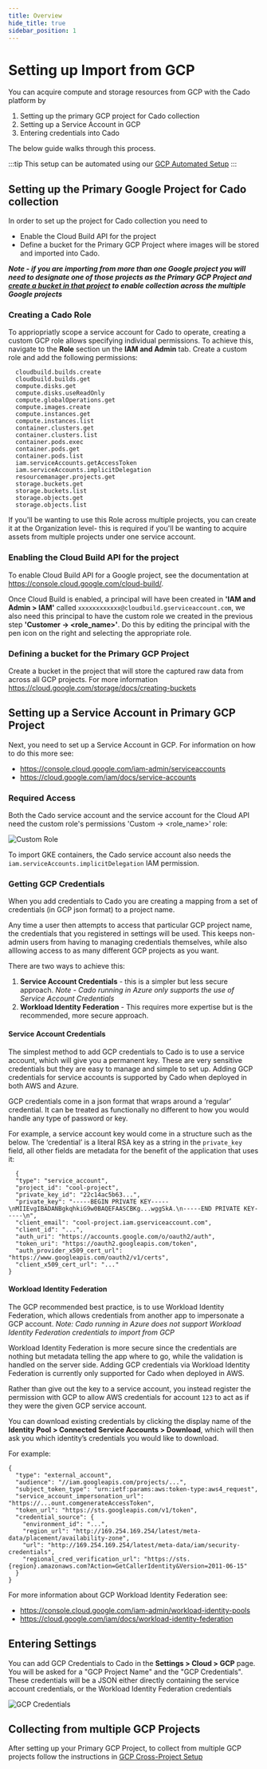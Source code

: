 ```yaml
---
title: Overview
hide_title: true
sidebar_position: 1
---
```


# Setting up Import from GCP

You can acquire compute and storage resources from GCP with the Cado platform by 

1. Setting up the primary GCP project for Cado collection
2. Setting up a Service Account in GCP
3. Entering credentials into Cado

The below guide walks through this process.

:::tip
This setup can be automated using our [GCP Automated Setup](./gcp-auto-setup.md)
:::

## Setting up the Primary Google Project for Cado collection
In order to set up the project for Cado collection you need to

* Enable the Cloud Build API for the project 
* Define a bucket for the Primary GCP Project where images will be stored and imported into Cado.

***Note - if you are importing from more than one Google project you will need to designate one of those projects as the Primary GCP Project and [create a bucket in that project](./gcp-settings.md#defining-a-bucket-for-the-primary-gcp-project) to enable collection across the multiple Google projects***

### Creating a Cado Role
To appriopriatly scope a service account for Cado to operate, creating a custom GCP role allows specifying individual permissions. To achieve this, navigate to the **Role** section un the **IAM and Admin** tab. Create a custom role and add the following permissions:
```
  cloudbuild.builds.create
  cloudbuild.builds.get
  compute.disks.get
  compute.disks.useReadOnly
  compute.globalOperations.get
  compute.images.create
  compute.instances.get
  compute.instances.list
  container.clusters.get
  container.clusters.list
  container.pods.exec
  container.pods.get
  container.pods.list
  iam.serviceAccounts.getAccessToken
  iam.serviceAccounts.implicitDelegation
  resourcemanager.projects.get
  storage.buckets.get
  storage.buckets.list
  storage.objects.get
  storage.objects.list
```
If you'll be wanting to use this Role across multiple projects, you can create it at the Organization level- this is required if you'll be wanting to acquire assets from multiple projects under one service account.

### Enabling the Cloud Build API for the project

To enable Cloud Build API for a Google project, see the documentation at https://console.cloud.google.com/cloud-build/.

Once Cloud Build is enabled, a principal will have been created in **'IAM and Admin > IAM'** called `xxxxxxxxxxxx@cloudbuild.gserviceaccount.com`, we also need this principal to have the custom role we created in the previous step **'Customer -> <role_name>'**. Do this by editing the principal with the pen icon on the right and selecting the appropriate role.

### Defining a bucket for the Primary GCP Project

Create a bucket in the project that will store the captured raw data from across all GCP projects. For more information https://cloud.google.com/storage/docs/creating-buckets


## Setting up a Service Account in Primary GCP Project
Next, you need to set up a Service Account in GCP. For information on how to do this more see:
* https://console.cloud.google.com/iam-admin/serviceaccounts
* https://cloud.google.com/iam/docs/service-accounts

### Required Access
Both the Cado service account and the service account for the Cloud API need the custom role's permissions 'Custom -> <role_name>' role:

![Custom Role](/img/gcp-custom-role.png)

To import GKE containers, the Cado service account also needs the `iam.serviceAccounts.implicitDelegation` IAM permission.


### Getting GCP Credentials

When you add credentials to Cado you are creating a mapping from a set of credentials (in GCP json format) to a project name.

Any time a user then attempts to access that particular GCP project name, the credentials that you registered in settings will be used. This keeps non-admin users from having to managing credentials themselves, while also alllowing access to as many different GCP projects as you want.

There are two ways to achieve this:

1. **Service Account Credentials** - this is a simpler but less secure approach. *Note - Cado running in Azure only supports the use of Service Account Credentials*
2. **Workload Identity Federation** - This requires more expertise but is the recommended, more secure approach.

#### Service Account Credentials

The simplest method to add GCP credentials to Cado is to use a service account, which will give you a permanent key. These are very sensitive credentials but they are easy to manage and simple to set up. Adding GCP credentials for service accounts is supported by Cado when deployed in both AWS and Azure.

GCP credentials come in a json format that wraps around a ‘regular’ credential. It can be treated as functionally no different to how you would handle any type of password or key.

For example, a service account key would come in a structure such as the below. The ‘credential’ is a literal RSA key as a string in the `private_key` field, all other fields are metadata for the benefit of the application that uses it:

      {
      "type": "service_account",
      "project_id": "cool-project",
      "private_key_id": "22c14ac5b63...",
      "private_key": "-----BEGIN PRIVATE KEY-----\nMIIEvgIBADANBgkqhkiG9w0BAQEFAASCBKg...wggSkA.\n-----END PRIVATE KEY-----\n",
      "client_email": "cool-project.iam.gserviceaccount.com",
      "client_id": "...",
      "auth_uri": "https://accounts.google.com/o/oauth2/auth",
      "token_uri": "https://oauth2.googleapis.com/token",
      "auth_provider_x509_cert_url": "https://www.googleapis.com/oauth2/v1/certs",
      "client_x509_cert_url": "..."
    }

#### Workload Identity Federation

The GCP recommended best practice, is to use Workload Identity Federation, which allows credentials from another app to impersonate a GCP account. *Note: Cado running in Azure does not support Workload Identity Federation credentials to import from GCP*

Workload Identity Federation is more secure since the credentials are nothing but metadata telling the app where to go, while the validation is handled on the server side. Adding GCP credentials via Workload Identity Federation is currently only supported for Cado when deployed in AWS.

Rather than give out the key to a service account, you instead register the permission with GCP to allow AWS credentials for account `123` to act as if they were the given GCP service account.

You can download existing credentials by clicking the display name of the **Identity Pool > Connected Service Accounts > Download**, which will then ask you which identity’s credentials you would like to download.

For example:

    {
      "type": "external_account",
      "audience": "//iam.googleapis.com/projects/...",
      "subject_token_type": "urn:ietf:params:aws:token-type:aws4_request",
      "service_account_impersonation_url": "https://...ount.comgenerateAccessToken",
      "token_url": "https://sts.googleapis.com/v1/token",
      "credential_source": {
        "environment_id": "...",
        "region_url": "http://169.254.169.254/latest/meta-data/placement/availability-zone",
        "url": "http://169.254.169.254/latest/meta-data/iam/security-credentials",
        "regional_cred_verification_url": "https://sts.{region}.amazonaws.com?Action=GetCallerIdentity&Version=2011-06-15"
      }
    }

For more information about GCP Workload Identity Federation see:
* https://console.cloud.google.com/iam-admin/workload-identity-pools
* https://cloud.google.com/iam/docs/workload-identity-federation

## Entering Settings
You can add GCP Credentials to Cado in the **Settings > Cloud > GCP** page.
You will be asked for a "GCP Project Name" and the "GCP Credentials". These credentials will be a JSON either directly containing the service account credentials, or the Workload Identity Federation credentials 

![GCP Credentials](/img/gcp-credentials.png)

## Collecting from multiple GCP Projects
After setting up your Primary GCP Project, to collect from multiple GCP projects follow the instructions in [GCP Cross-Project Setup](./gcp-cross-project.md)